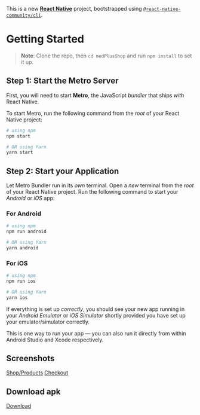 This is a new [**React Native**](https://reactnative.dev) project, bootstrapped using [`@react-native-community/cli`](https://github.com/react-native-community/cli).

# Getting Started

> **Note**: Clone the repo, then `cd medPlusShop` and run `npm install` to set it up.

## Step 1: Start the Metro Server

First, you will need to start **Metro**, the JavaScript _bundler_ that ships _with_ React Native.

To start Metro, run the following command from the _root_ of your React Native project:

```bash
# using npm
npm start

# OR using Yarn
yarn start
```

## Step 2: Start your Application

Let Metro Bundler run in its _own_ terminal. Open a _new_ terminal from the _root_ of your React Native project. Run the following command to start your _Android_ or _iOS_ app:

### For Android

```bash
# using npm
npm run android

# OR using Yarn
yarn android
```

### For iOS

```bash
# using npm
npm run ios

# OR using Yarn
yarn ios
```

If everything is set up _correctly_, you should see your new app running in your _Android Emulator_ or _iOS Simulator_ shortly provided you have set up your emulator/simulator correctly.

This is one way to run your app — you can also run it directly from within Android Studio and Xcode respectively.

## Screenshots

[Shop/Products](https://github.com/it-awonugba/medPlusShop/blob/main/src/assets/screenshots/Screenshot_1720099466.png)
[Checkout](https://github.com/it-awonugba/medPlusShop/blob/main/src/assets/screenshots/Screenshot_1720099507.png)

## Download apk

[Download](https://drive.google.com/file/d/1LXIyBa9U_B_fjRCg0I6Fva9JlB3AqfPl/view?usp=sharing)
